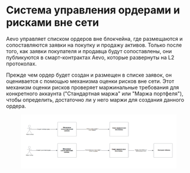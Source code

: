 # Система управления ордерами и рисками вне сети

Aevo управляет списком ордеров вне блокчейна, где размещаются и сопоставляются заявки на покупку и продажу активов. Только после того, как заявки покупателя и продавца будут сопоставлены, они публикуются в смарт-контрактах Aevo, которые развернуты на L2 протоколах.

Прежде чем ордер будет создан и размещен в списке заявок, он оценивается с помощью механизма оценки рисков вне сети. Этот механизм оценки рисков проверяет маржинальные требования для конкретного аккаунта ("Стандартная маржа" или "Маржа портфеля"), чтобы определить, достаточно ли у него маржи для создания данного ордера.

<figure><img src="../../.gitbook/assets/Picture 1.png" alt=""><figcaption></figcaption></figure>
